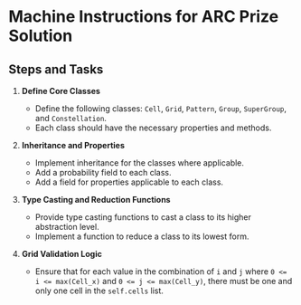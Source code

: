 # Machine Instructions for ARC Prize Solution

## Steps and Tasks

1. **Define Core Classes**
    - Define the following classes: `Cell`, `Grid`, `Pattern`, `Group`, `SuperGroup`, and `Constellation`.
    - Each class should have the necessary properties and methods.

2. **Inheritance and Properties**
    - Implement inheritance for the classes where applicable.
    - Add a probability field to each class.
    - Add a field for properties applicable to each class.

3. **Type Casting and Reduction Functions**
    - Provide type casting functions to cast a class to its higher abstraction level.
    - Implement a function to reduce a class to its lowest form.

4. **Grid Validation Logic**
    - Ensure that for each value in the combination of `i` and `j` where `0 <= i <= max(Cell_x)` and `0 <= j <= max(Cell_y)`, there must be one and only one cell in the `self.cells` list.

